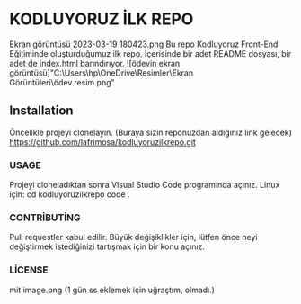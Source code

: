 # KODLUYORUZ İLK REPO
Ekran görüntüsü 2023-03-19 180423.png
Bu repo Kodluyoruz Front-End Eğitiminde oluşturduğumuz ilk repo. İçerisinde bir adet README dosyası, bir adet de index.html barındırıyor.
![ödevin ekran görüntüsü]"C:\Users\hp\OneDrive\Resimler\Ekran Görüntüleri\ödev.resim.png"
## Installation
Öncelikle projeyi clonelayın. (Buraya sizin reponuzdan aldığınız link gelecek)
https://github.com/lafrimosa/kodluyoruzilkrepo.git

### USAGE
Projeyi cloneladıktan sonra Visual Studio Code programında açınız.
Linux için:
cd kodluyoruzilkrepo
code .

### CONTRİBUTİNG
Pull requestler kabul edilir. Büyük değişiklikler için, lütfen önce neyi değiştirmek istediğinizi tartışmak için bir konu açınız.

### LİCENSE 
mit 
image.png (1 gün ss eklemek için uğraştım, olmadı.)

